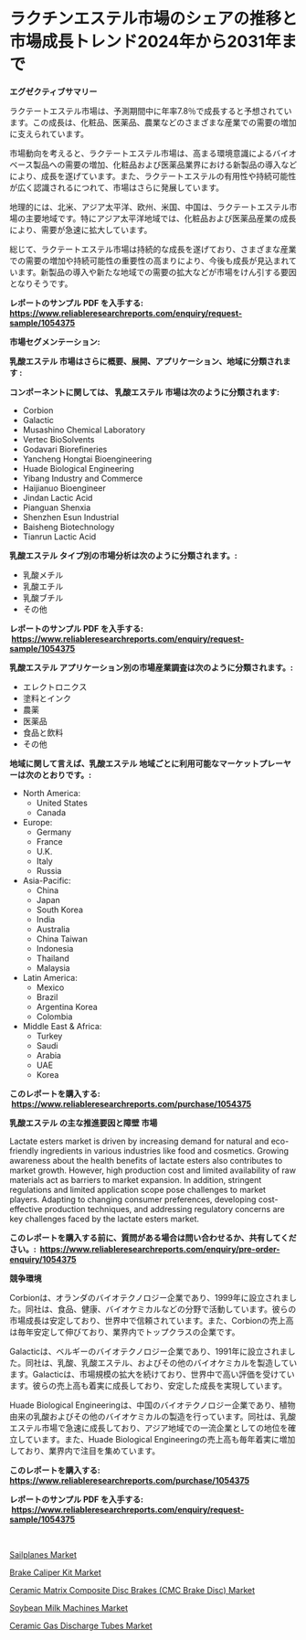 <p><h1>ラクチンエステル市場のシェアの推移と市場成長トレンド2024年から2031年まで</h1></p><p><strong>エグゼクティブサマリー</strong></p>
<p><p>ラクテートエステル市場は、予測期間中に年率7.8％で成長すると予想されています。この成長は、化粧品、医薬品、農業などのさまざまな産業での需要の増加に支えられています。</p><p>市場動向を考えると、ラクテートエステル市場は、高まる環境意識によるバイオベース製品への需要の増加、化粧品および医薬品業界における新製品の導入などにより、成長を遂げています。また、ラクテートエステルの有用性や持続可能性が広く認識されるにつれて、市場はさらに発展しています。</p><p>地理的には、北米、アジア太平洋、欧州、米国、中国は、ラクテートエステル市場の主要地域です。特にアジア太平洋地域では、化粧品および医薬品産業の成長により、需要が急速に拡大しています。</p><p>総じて、ラクテートエステル市場は持続的な成長を遂げており、さまざまな産業での需要の増加や持続可能性の重要性の高まりにより、今後も成長が見込まれています。新製品の導入や新たな地域での需要の拡大などが市場をけん引する要因となりそうです。</p></p>
<p><strong>レポートのサンプル PDF を入手する: <a href="https://www.reliableresearchreports.com/enquiry/request-sample/1054375">https://www.reliableresearchreports.com/enquiry/request-sample/1054375</a></strong></p>
<p><strong>市場セグメンテーション:</strong></p>
<p><strong> 乳酸エステル 市場はさらに概要、展開、アプリケーション、地域に分類されます :</strong></p>
<p><strong>コンポーネントに関しては、 乳酸エステル 市場は次のように分類されます: &nbsp;</strong></p>
<p><ul><li>Corbion</li><li>Galactic</li><li>Musashino Chemical Laboratory</li><li>Vertec BioSolvents</li><li>Godavari Biorefineries</li><li>Yancheng Hongtai Bioengineering</li><li>Huade Biological Engineering</li><li>Yibang Industry and Commerce</li><li>Haijianuo Bioengineer</li><li>Jindan Lactic Acid</li><li>Pianguan Shenxia</li><li>Shenzhen Esun Industrial</li><li>Baisheng Biotechnology</li><li>Tianrun Lactic Acid</li></ul></p>
<p><strong> 乳酸エステル タイプ別の市場分析は次のように分類されます。:</strong></p>
<p><ul><li>乳酸メチル</li><li>乳酸エチル</li><li>乳酸ブチル</li><li>その他</li></ul></p>
<p><strong>レポートのサンプル PDF を入手する: &nbsp;<a href="https://www.reliableresearchreports.com/enquiry/request-sample/1054375">https://www.reliableresearchreports.com/enquiry/request-sample/1054375</a></strong></p>
<p><strong> 乳酸エステル アプリケーション別の市場産業調査は次のように分類されます。:</strong></p>
<p><ul><li>エレクトロニクス</li><li>塗料とインク</li><li>農薬</li><li>医薬品</li><li>食品と飲料</li><li>その他</li></ul></p>
<p><strong>地域に関して言えば、乳酸エステル 地域ごとに利用可能なマーケットプレーヤーは次のとおりです。:</strong></p>
<p><ul>
    <li>
        North America:
        <ul>
            <li>United States</li>
            <li>Canada</li>
        </ul>
    </li>
    <li>
        Europe:
        <ul>
            <li>Germany</li>
            <li>France</li>
            <li>U.K.</li>
            <li>Italy</li>
            <li>Russia</li>
        </ul>
    </li>
    <li>
        Asia-Pacific:
        <ul>
            <li>China</li>
            <li>Japan</li>
            <li>South Korea</li>
            <li>India</li>
            <li>Australia</li>
            <li>China Taiwan</li>
            <li>Indonesia</li>
            <li>Thailand</li>
            <li>Malaysia</li>
        </ul>
    </li>
    <li>
        Latin America:
        <ul>
            <li>Mexico</li>
            <li>Brazil</li>
            <li>Argentina Korea</li>
            <li>Colombia</li>
        </ul>
    </li>
    <li>
        Middle East & Africa:
        <ul>
            <li>Turkey</li>
            <li>Saudi</li>
            <li>Arabia</li>
            <li>UAE</li>
            <li>Korea</li>
        </ul>
    </li>
    </ul></p>
<p><strong>このレポートを購入する: &nbsp;<a href="https://www.reliableresearchreports.com/purchase/1054375">https://www.reliableresearchreports.com/purchase/1054375</a></strong></p>
<p><strong>乳酸エステル の主な推進要因と障壁 市場</strong></p>
<p><p>Lactate esters market is driven by increasing demand for natural and eco-friendly ingredients in various industries like food and cosmetics. Growing awareness about the health benefits of lactate esters also contributes to market growth. However, high production cost and limited availability of raw materials act as barriers to market expansion. In addition, stringent regulations and limited application scope pose challenges to market players. Adapting to changing consumer preferences, developing cost-effective production techniques, and addressing regulatory concerns are key challenges faced by the lactate esters market.</p></p>
<p><strong>このレポートを購入する前に、質問がある場合は問い合わせるか、共有してください。:&nbsp; <a href="https://www.reliableresearchreports.com/enquiry/pre-order-enquiry/1054375">https://www.reliableresearchreports.com/enquiry/pre-order-enquiry/1054375</a></strong></p>
<p><strong>競争環境</strong></p>
<p><p>Corbionは、オランダのバイオテクノロジー企業であり、1999年に設立されました。同社は、食品、健康、バイオケミカルなどの分野で活動しています。彼らの市場成長は安定しており、世界中で信頼されています。また、Corbionの売上高は毎年安定して伸びており、業界内でトップクラスの企業です。</p><p>Galacticは、ベルギーのバイオテクノロジー企業であり、1991年に設立されました。同社は、乳酸、乳酸エステル、およびその他のバイオケミカルを製造しています。Galacticは、市場規模の拡大を続けており、世界中で高い評価を受けています。彼らの売上高も着実に成長しており、安定した成長を実現しています。</p><p>Huade Biological Engineeringは、中国のバイオテクノロジー企業であり、植物由来の乳酸およびその他のバイオケミカルの製造を行っています。同社は、乳酸エステル市場で急速に成長しており、アジア地域での一流企業としての地位を確立しています。また、Huade Biological Engineeringの売上高も毎年着実に増加しており、業界内で注目を集めています。</p></p>
<p><strong>このレポートを購入する: &nbsp; <a href="https://www.reliableresearchreports.com/purchase/1054375">https://www.reliableresearchreports.com/purchase/1054375</a></strong></p>
<p><strong>レポートのサンプル PDF を入手する: &nbsp;<a href="https://www.reliableresearchreports.com/enquiry/request-sample/1054375">https://www.reliableresearchreports.com/enquiry/request-sample/1054375</a></strong><strong></strong></p>
<p>&nbsp;</p>
<p><p><a href="https://github.com/Angelnienowdseej3e45z3p8c/Market-Research-Report-List-1/blob/main/sailplanes-market.md">Sailplanes Market</a></p><p><a href="https://carnation-joke-41f.notion.site/Brake-Caliper-Kit-Market-Growth-Market-Trends-COVID-19-Impact-and-Forecasts-for-period-from-2024--33e3cc36428b4efc9af5c5660e81b07d">Brake Caliper Kit Market</a></p><p><a href="https://adventurous-uranium-ef9.notion.site/Ceramic-Matrix-Composite-Disc-Brakes-CMC-Brake-Disc-Market-Size-Reflecting-a-Forecast-Till-2031-M-1acf9a2d565a4319949de0acc7925d96">Ceramic Matrix Composite Disc Brakes (CMC Brake Disc) Market</a></p><p><a href="https://view.publitas.com/reportprime-1/soybean-milk-machines-market-challenges-opportunities-and-growth-drivers-and-major-market-players-forecasted-for-period-from-2023-2030/">Soybean Milk Machines Market</a></p><p><a href="https://view.publitas.com/reportprime-1/ceramic-gas-discharge-tubes-market-provides-detailed-segmentation-of-this-market-based-on-type-application-and-region-and-forecast-for-the-period-from-2023-2030/">Ceramic Gas Discharge Tubes Market</a></p></p>
